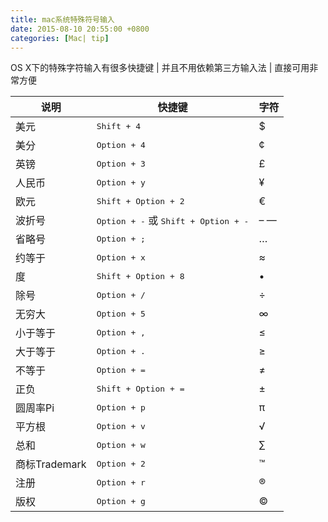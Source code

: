 ```yaml
---
title: mac系统特殊符号输入
date: 2015-08-10 20:55:00 +0800
categories: [Mac| tip]
---
```


OS X下的特殊字符输入有很多快捷键 | 并且不用依赖第三方输入法 | 直接可用非常方便

|说明 | 快捷键 | 字符 |
|--- | --- | ---|
| 美元 | <kbd>Shift + 4</kbd> | $ |
| 美分 | <kbd>Option + 4</kbd> | ¢ |
| 英镑 | <kbd>Option + 3</kbd> | £ |
| 人民币 | <kbd>Option + y</kbd> | ¥ |
| 欧元 | <kbd>Shift + Option + 2</kbd> | € |
| 波折号 | <kbd>Option + -</kbd> 或 <kbd>Shift + Option + -</kbd> | – — |
| 省略号 | <kbd>Option + ;</kbd> | … |
| 约等于 | <kbd>Option + x</kbd> | ≈ |
| 度 | <kbd>Shift + Option + 8</kbd> | • |
| 除号 | <kbd>Option + /</kbd> | ÷ |
| 无穷大 | <kbd>Option + 5</kbd> | ∞ |
| 小于等于 | <kbd>Option + ,</kbd> | ≤ |
| 大于等于 | <kbd>Option + .</kbd> | ≥ |
| 不等于 | <kbd>Option + =</kbd> | ≠ |
| 正负 | <kbd>Shift + Option + =</kbd> | ± |
| 圆周率Pi | <kbd>Option + p</kbd> | π | 
| 平方根 | <kbd>Option + v</kbd> | √ |
| 总和 | <kbd>Option + w</kbd> | ∑ |
| 商标Trademark | <kbd>Option + 2</kbd> | ™ |
| 注册 | <kbd>Option + r</kbd> | ® |
| 版权 | <kbd>Option + g</kbd> | © |
